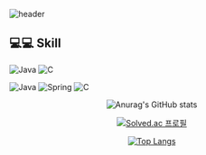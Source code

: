 ![header](https://capsule-render.vercel.app/api?type=rect&color=auto&height=150&section=header&text=Welcome!!&fontSize=50)
<br>

## 💻💻 Skill

<img alt="Java" src ="https://img.shields.io/badge/Java-007396.svg?&style=for-the-badge&logo=Java&logoColor=white" />
<img alt="C" src =""/>

![Java](https://img.shields.io/badge/Java-007396.svg?&style=for-the-badge&logo=Java&logoColor=white)
![Spring](https://img.shields.io/badge/Spring-6DB33F.svg?&style=for-the-badge&logo=Spring&logoColor=white)
![C](https://img.shields.io/badge/C-A8B9CC.svg?&style=for-the-badge&logo=C&logoColor=white)

<div align="center"
  
  ![Anurag's GitHub stats](https://github-readme-stats.vercel.app/api?username=asdf4503&show_icons=true&theme=radical)
  <br>
  
  [![Solved.ac
  프로필](http://mazassumnida.wtf/api/v2/generate_badge?boj=asdf4503)](https://solved.ac/asdf4503)
  
  [![Top Langs](https://github-readme-stats.vercel.app/api/top-langs/?username=asdf4503&layout=compact)](https://github.com/asdf4503/github-readme-stats)
</div>
